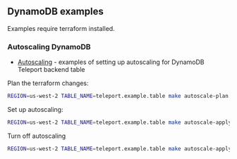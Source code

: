 ## DynamoDB examples

Examples require terraform installed.

### Autoscaling DynamoDB

* [Autoscaling](autoscale) - examples of setting up autoscaling for DynamoDB Teleport backend table

Plan the terraform changes:

```bash
REGION=us-west-2 TABLE_NAME=teleport.example.table make autoscale-plan
```

Set up autoscaling:

```bash
REGION=us-west-2 TABLE_NAME=teleport.example.table make autoscale-apply
```

Turn off autoscaling

```bash
REGION=us-west-2 TABLE_NAME=teleport.example.table make autoscale-apply
```


